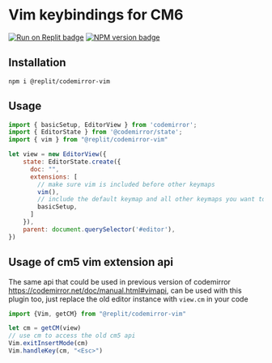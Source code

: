 # Vim keybindings for CM6

<span><a href="https://replit.com/@util/codemirror-vim" title="Run on Replit badge"><img src="https://replit.com/badge/github/replit/codemirror-vim" alt="Run on Replit badge" /></a></span>
<span><a href="https://www.npmjs.com/package/@replit/codemirror-vim" title="NPM version badge"><img src="https://img.shields.io/npm/v/@replit/codemirror-vim?color=blue" alt="NPM version badge" /></a></span>

## Installation

`npm i @replit/codemirror-vim`

## Usage

```js
import { basicSetup, EditorView } from 'codemirror';
import { EditorState } from '@codemirror/state';
import { vim } from "@replit/codemirror-vim"

let view = new EditorView({
    state: EditorState.create({
      doc: "",
      extensions: [
        // make sure vim is included before other keymaps
        vim(), 
        // include the default keymap and all other keymaps you want to use in insert mode
        basicSetup, 
      ]
    }),
    parent: document.querySelector('#editor'),
})
```

## Usage of cm5 vim extension api

The same api that could be used in previous version of codemirror https://codemirror.net/doc/manual.html#vimapi, can be used with this plugin too, just replace the old editor instance with `view.cm` in your code

```js
import {Vim, getCM} from "@replit/codemirror-vim"

let cm = getCM(view)
// use cm to access the old cm5 api
Vim.exitInsertMode(cm)
Vim.handleKey(cm, "<Esc>")
```
